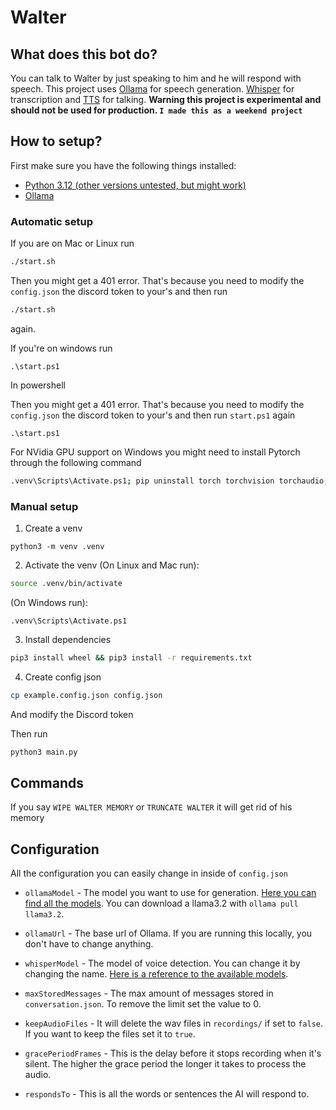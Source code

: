 # Walter

## What does this bot do?

You can talk to Walter by just speaking to him and he will respond with speech. This project uses [Ollama](https://ollama.com/) for speech generation. [Whisper](https://openai.com/index/whisper/) for transcription and [TTS](https://github.com/coqui-ai/TTS) for talking. **Warning this project is experimental and should not be used for production. `I made this as a weekend project`**

## How to setup?
First make sure you have the following things installed:

- [Python 3.12 (other versions untested, but might work)](https://www.python.org/)
- [Ollama](https://ollama.com/)

### Automatic setup

If you are on Mac or Linux run

```bash
./start.sh
```

Then you might get a 401 error. That's because you need to modify the `config.json` the discord token to your's and then run

```bash
./start.sh
```
again.

If you're on windows run

```pwsh
.\start.ps1
```
In powershell

Then you might get a 401 error. That's because you need to modify the `config.json` the discord token to your's and then run `start.ps1` again

```pwsh
.\start.ps1
```


For NVidia GPU support on Windows you might need to install Pytorch through the following command

```bash
.venv\Scripts\Activate.ps1; pip uninstall torch torchvision torchaudio; pip3 install torch torchvision torchaudio --index-url https://download.pytorch.org/whl/cu121 --no-cache
```

### Manual setup
1. Create a venv

```
python3 -m venv .venv
```

2. Activate the venv (On Linux and Mac run):
```bash
source .venv/bin/activate
```

(On Windows run):

```pwsh
.venv\Scripts\Activate.ps1
```

3. Install dependencies
```bash
pip3 install wheel && pip3 install -r requirements.txt
```

4. Create config json

```bash
cp example.config.json config.json
```
And modify the Discord token

Then run

```bash
python3 main.py
```

## Commands

If you say `WIPE WALTER MEMORY` or `TRUNCATE WALTER` it will get rid of his memory

## Configuration

All the configuration you can easily change in inside of `config.json`

* `ollamaModel` - The model you want to use for generation. [Here you can find all the models](https://ollama.com/library). You can download a llama3.2 with ```ollama pull llama3.2```.

* `ollamaUrl` - The base url of Ollama. If you are running this locally, you don't have to change anything.

* `whisperModel` - The model of voice detection. You can change it by changing the name. [Here is a reference to the available models](https://github.com/openai/whisper?tab=readme-ov-file#available-models-and-languages).

* `maxStoredMessages` - The max amount of messages stored in `conversation.json`. To remove the limit set the value to 0.

* `keepAudioFiles` - It will delete the wav files in `recordings/` if set to `false`. If you want to keep the files set it to `true`.

* `gracePeriodFrames` - This is the delay before it stops recording when it's silent. The higher the grace period the longer it takes to process the audio.

* `respondsTo` - This is all the words or sentences the AI will respond to.